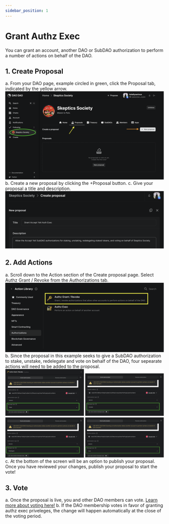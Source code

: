```yaml
---
sidebar_position: 1
---
```


# Grant Authz Exec

You can grant an account, another DAO or SubDAO authorization to perform a number of actions on behalf of the DAO. 

## 1. Create Proposal
a. From your DAO page, example circled in green, click the Proposal tab, indicated by the yellow arrow. 
![Create proposal](/img/dao-management/change-appearance1.png)
b. Create a new proposal by clicking the +Proposal button. 
c. Give your proposal a title and description. 
![Auth Exec proposal title and description](/img/dao-management/authz-exec.png)

## 2. Add Actions
a. Scroll down to the Action section of the Create proposal page. Select Authz Grant / Revoke from the Authorizations tab. 
![Authorizations tab and Authz Grant / Revoke](/img/dao-management/authz-exec2.png)
b. Since the proposal in this example seeks to give a SubDAO authorization to stake, unstake, redelegate and vote on behalf of the DAO, four sepearate actions will need to be added to the proposal. 
![4 action boxes to grant authz exec](/img/dao-management/authz-exec7.png)
c. At the bottom of the screen will be an option to publish your proposal. Once you have reviewed your changes, publish your proposal to start the vote!

## 3. Vote
a. Once the proposal is live, you and other DAO members can vote. [Learn more about voting here!](.../dao-governance/proposals/how-to-vote-on-a-proposal.md)
b. If the DAO membership votes in favor of granting authz exec priveleges, the change will happen automatically at the close of the voting period. 
